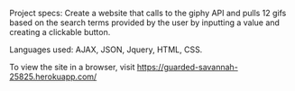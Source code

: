 Project specs: Create a website that calls to the giphy API and pulls 12 gifs based on the search terms provided by the user by inputting a value and creating a clickable button. 

Languages used: AJAX, JSON, Jquery, HTML, CSS. 

To view the site in a browser, visit https://guarded-savannah-25825.herokuapp.com/
